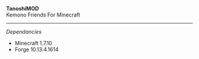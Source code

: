 **TanoshiMOD**  
Kemono Friends For Minecraft
***
*Dependancies*
* Minecraft 1.7.10
* Forge 10.13.4.1614
